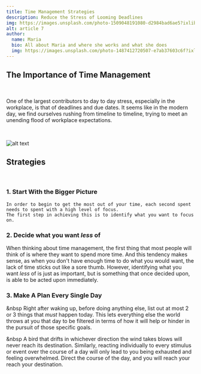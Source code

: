 ```yaml
---
title: Time Management Strategies 
description: Reduce the Stress of Looming Deadlines
img: https://images.unsplash.com/photo-1509048191080-d2984bad6ae5?ixlib=rb-1.2.1&ixid=eyJhcHBfaWQiOjEyMDd9&auto=format&fit=crop&w=700&q=80
alt: article 7
author: 
  name: Maria
  bio: All about Maria and where she works and what she does
  img: https://images.unsplash.com/photo-1487412720507-e7ab37603c6f?ixlib=rb-1.2.1&ixid=eyJhcHBfaWQiOjEyMDd9&auto=format&fit=crop&w=2551&q=80
---
```

## The Importance of Time Management

</br>

One of the largest contributors to day to day stress, especially in the workplace, is that of deadlines and due dates. It seems like in the modern day, we find ourselves rushing from timeline to timeline, trying to meet an unending flood of workplace 
expectations. 

</br>

![alt text](https://images.unsplash.com/photo-1435527173128-983b87201f4d?ixlib=rb-1.2.1&ixid=eyJhcHBfaWQiOjEyMDd9&auto=format&fit=crop&w=1347&q=80 "Plan Out Your Time")
</br>

## Strategies
</br>

### 1. Start With the Bigger Picture
    In order to begin to get the most out of your time, each second spent 
    needs to spent with a high level of focus. 
    The first step in achieving this is to identify what you want to focus on.

### 2. Decide what you want *less* of

When thinking about time management, the first thing that most people 
will think of is where they want to spend more time. And this tendency makes
sense, as when you don't have enough time to do what you would want, the 
lack of time sticks out like a sore thumb. However, identifying 
what you want *less* of is just as important, but is
something that once decided upon, is able to be acted upon immediately.

### 3. Make A Plan Every Single Day

&nbsp Right after waking up, before doing anything else, list out at most 2 or 3 things
that *must* happen today. This lets everything else the world throws at you that day
to be filtered in terms of how it will help or hinder in the pursuit of those specific goals.



&nbsp A bird that drifts in whichever direction the wind takes blows will never reach
its destination. Similarly, reacting individually to every stimulus or event over the course 
of a day will only lead to you being exhausted and feeling overwhelmed. Direct the 
course of the day, and you will reach your reach your destination.
